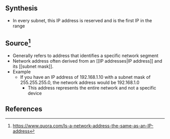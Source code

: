 ## Synthesis
- In every subnet, this IP address is reserved and is the first IP in the range
## Source[^1]
- Generally refers to address that identifies a specific network segment
- Network address often derived from an [[IP addresses|IP address]] and its [[subnet mask]].
- Example
	- If you have an IP address of 192.168.1.10 with a subnet mask of 255.255.255.0, the network address would be 192.168.1.0
		- This address represents the entire network and not a specific device
## References

[^1]: https://www.quora.com/Is-a-network-address-the-same-as-an-IP-address
